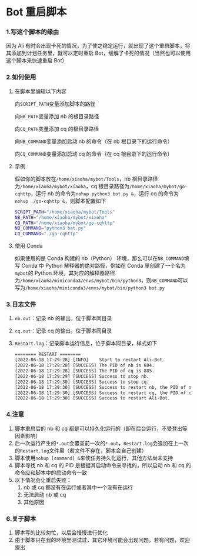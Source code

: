 # Bot 重启脚本

### 1.写这个脚本的缘由

因为 Ali 有时会出现卡死的情况，为了使之稳定运行，就出现了这个重启脚本，将其添加到计划任务里，就可以定时重启 Bot，缓解了卡死的情况（当然也可以使用这个脚本来快速重启 Bot）

### 2.如何使用

1. 在脚本里编辑以下内容

   向`SCRIPT_PATH`变量添加脚本的路径

   向`NB_PATH`变量添加 nb 的根目录路径

   向`CQ_PATH`变量添加 cq 的根目录路径

   向`NB_COMMAND`变量添加启动 nb 的命令（在 nb 根目录下的运行命令）

   向`CQ_COMMAND`变量添加启动 cq 的命令（在 cq 根目录下的运行命令）

2. 示例

   假如你的脚本放在`/home/xiaoha/mybot/Tools`，nb 根目录路径为`/home/xiaoha/mybot/xiaoha`，cq 根目录路径为`/home/xiaoha/mybot/go-cqhttp`，运行 nb 的命令为`nohup python3 bot.py &`，运行 cq 的命令为`nohup ./go-cqhttp &`，则脚本配置如下

   ```sh
   SCRIPT_PATH="/home/xiaoha/mybot/Tools"
   NB_PATH="/home/xiaoha/mybot/xiaoha"
   CQ_PATH="/home/xiaoha/mybot/go-cqhttp"
   NB_COMMAND="python3 bot.py"
   CQ_COMMAND="./go-cqhttp"
   ```

3. 使用 Conda

   如果使用的是 Conda 构建的 nb（Python） 环境，那么可以在`NB_COMMAND`填写 Conda 中 Python 解释器的绝对路径，例如在 Conda 里创建了一个名为`mybot`的 Python 环境，其对应的解释器路径为`/home/xiaoha/miniconda3/envs/mybot/bin/python3`，则`NB_COMMAND`可以写为`/home/xiaoha/miniconda3/envs/mybot/bin/python3 bot.py`

### 3.日志文件

1. `nb.out`：记录 nb 的输出，位于脚本同目录

2. `cq.out`：记录 cq 的输出，位于脚本同目录

3. `Restart.log`：记录脚本运行信息，位于脚本同目录，样式如下

   ```txt
   ======== RESTART ========
   [2022-06-18 17:29:28] [INFO]    Start to restart Ali-Bot.
   [2022-06-18 17:29:28] [SUCCESS] The PID of nb is 884.
   [2022-06-18 17:29:28] [SUCCESS] The PID of cq is 885.
   [2022-06-18 17:29:29] [SUCCESS] Success to stop nb.
   [2022-06-18 17:29:30] [SUCCESS] Success to stop cq.
   [2022-06-18 17:29:30] [SUCCESS] Success to restart nb, the PID of nb is 925.
   [2022-06-18 17:29:30] [SUCCESS] Success to restart cq, the PID of cq is 932.
   [2022-06-18 17:29:30] [SUCCESS] Success to restart Ali-Bot.
   ```

### 4.注意

1. 脚本重启后的 nb 和 cq 都是可以持久化运行的（即在后台运行，不受登出等因素影响）
2. 后一次运行产生的`*.out`会覆盖前一次的`*.out`，`Restart.log`会追加在上一次的`Restart.log`文件里（若文件不存在，脚本会自己创建）
3. 脚本使用`nohup [command] &`来使任务持久化运行，其他方法尚未支持
4. 脚本寻找 nb 和 cq 的 PID 是根据其启动命令来寻找的，所以启动 nb 和 cq 的命令应和脚本中的启动命令一致
5. 以下情况会让重启失败：
   1. nb 或 cq 都没有在运行或者其中一个没有在运行
   2. 无法启动 nb 或 cq
   3. 其他原因


### 6.关于脚本

1. 脚本写的比较匆忙，以后会慢慢进行优化
2. 由于脚本只在我的环境里测试过，其它环境可能会出现问题，若有问题，欢迎提出